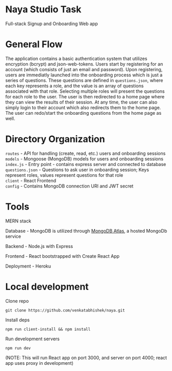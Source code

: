 # Naya Studio Task

Full-stack Signup and Onboarding Web app

# General Flow

The application contains a basic authentication system that utilizes encryption (bcrypt) and json-web-tokens. Users start by registering for an account (which consists of just an email and password). Upon registering, users are immediatly launched into the onboarding process which is just a series of questions. These questions are defined in `questions.json`, where each key represents a role, and the value is an array of questions associated with that role. Selecting multiple roles will present the questions for each role to the user. The user is then redirected to a home page where they can view the results of their session. At any time, the user can also simply login to their account which also redirects them to the home page. The user can redo/start the onboarding questions from the home page as well.

# Directory Organization

`routes` - API for handling (create, read, etc.) users and onboarding sessions  
`models` - Mongoose (MongoDB) models for users and onboarding sessions  
`index.js` - Entry point - contains express server and connected to database  
`questions.json` - Questions to ask user in onboarding session; Keys represent roles, values represent questions for that role  
`client` - React Frontend  
`config` - Contains MongoDB connection URI and JWT secret

# Tools

MERN stack

Database - MongoDB is utilized through [MongoDB Atlas](https://www.mongodb.com/cloud/atlas), a hosted MongoDb service

Backend - Node.js with Express

Frontend - React bootstrapped with Create React App

Deployment - Heroku

# Local development

Clone repo

`git clone https://github.com/venkatabhishek/naya.git`

Install deps

`npm run client-install && npm install`

Run development servers

`npm run dev`

(NOTE: This will run React app on port 3000, and server on port 4000; react app uses proxy in development)